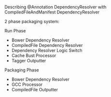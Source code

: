 Describing @Annotation DependencyResolver with CompiledFileAndManifest DependencyResolver

2 phase packaging system:

Run Phase
  - Bower Dependency Resolver
  - CompiledFile Dependency Resolver
  - Dependency Resolver Logic Switch
  - Cache Bust Processor
  - Tagger Outputter

Packaging Phase
  - Bower Dependency Resolver
  - GCC Processor
  - CompiledFile Outputter
